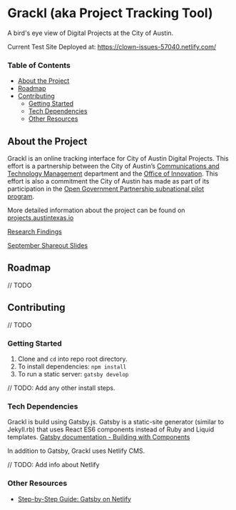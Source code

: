 # Grackl (aka Project Tracking Tool)

A bird's eye view of Digital Projects at the City of Austin.

Current Test Site Deployed at:
https://clown-issues-57040.netlify.com/

### Table of Contents
- [About the Project](#about-the-project)
- [Roadmap](#roadmap)
- [Contributing](#contributing)
  - [Getting Started](#getting-started)
  - [Tech Dependencies](#tech-dependencies)
  - [Other Resources](#other-resources)

## About the Project

Grackl is an online tracking interface for City of Austin Digital Projects. This effort is a partnership between the City of Austin’s [Communications and Technology Management](https://www.austintexas.gov/techreport/communications-and-technology-management) department and the [Office of Innovation](https://cityofaustin.github.io/innovation/). This effort is also a commitment the City of Austin has made as part of its participation in the [Open Government Partnership subnational pilot program](https://opengovpartnership.bloomfire.com/posts/1315600-austin-s-open-government-partnership-action-plan).

More detailed information about the project can be found on [projects.austintexas.io](http://projects.austintexas.io/projects/project-tracking/about/overview/)

[Research Findings](http://projects.austintexas.io/projects/project-tracking/research/research-findings/)

[September Shareout Slides](https://docs.google.com/presentation/d/1F2Vsn0A5kmpaIV0Sm5aO_RS4qYa5tIkjtkZvwGGwkjw/edit#slide=id.p)

## Roadmap

// TODO

## Contributing

// TODO

### Getting Started

1. Clone and `cd` into repo root directory.
2. To install dependencies: `npm install`
3. To run a static server: `gatsby develop`

// TODO: Add any other install steps.

### Tech Dependencies

Grackl is build using Gatsby.js. Gatsby is a static-site generator (similar to Jekyll.rb) that uses React ES6 components instead of Ruby and Liquid templates. [Gatsby documentation - Building with Components](https://www.gatsbyjs.org/docs/building-with-components/)

In addition to Gatsby, Grackl uses Netlify CMS.

// TODO: Add info about Netlify

### Other Resources

- [Step-by-Step Guide: Gatsby on Netlify](https://www.netlify.com/blog/2016/02/24/a-step-by-step-guide-gatsby-on-netlify/)
